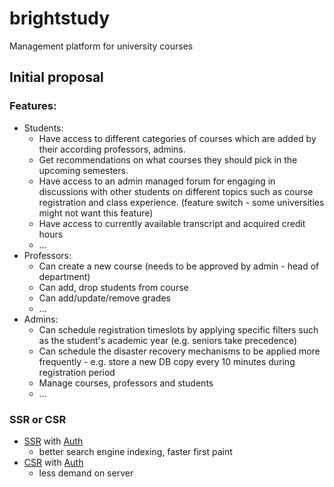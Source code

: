 # brightstudy
Management platform for university courses

## Initial proposal

### Features:
* Students:
  * Have access to different categories of courses which are added by their according professors, admins.
  * Get recommendations on what courses they should pick in the upcoming semesters.
  * Have access to an admin managed forum for engaging in discussions with other students on different topics such as course registration and class experience. (feature switch - some universities might not want this feature)
  * Have access to currently available transcript and acquired credit hours
  * ...
* Professors:
  * Can create a new course (needs to be approved by admin - head of department)
  * Can add, drop students from course
  * Can add/update/remove grades
  * ...
* Admins:
  * Can schedule registration timeslots by applying specific filters such as the student's academic year (e.g. seniors take precedence)
  * Can schedule the disaster recovery mechanisms to be applied more frequently - e.g. store a new DB copy every 10 minutes during registration period
  * Manage courses, professors and students
  * ...

### SSR or CSR
* [SSR](https://nextjs.org) with [Auth](https://authjs.dev)
  * better search engine indexing, faster first paint
* [CSR](https://react.dev) with [Auth](https://auth0.com/blog/complete-guide-to-react-user-authentication/)
  * less demand on server

